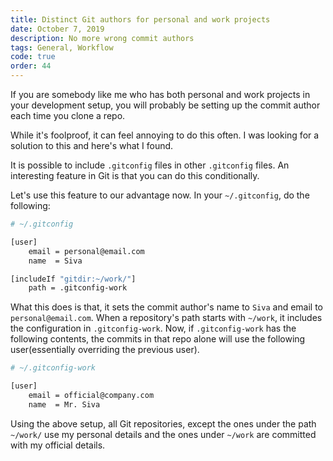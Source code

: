 ```yaml
---
title: Distinct Git authors for personal and work projects
date: October 7, 2019
description: No more wrong commit authors
tags: General, Workflow
code: true
order: 44
---
```


If you are somebody like me who has both personal and work projects in your development setup, you will probably be setting up the commit author each time you clone a repo.

While it's foolproof, it can feel annoying to do this often. I was looking for a solution to this and here's what I found.

It is possible to include `.gitconfig` files in other `.gitconfig` files. An interesting feature in Git is that you can do this conditionally.

Let's use this feature to our advantage now. In your `~/.gitconfig`, do the following:

```bash
# ~/.gitconfig

[user]
    email = personal@email.com
    name  = Siva

[includeIf "gitdir:~/work/"]
    path = .gitconfig-work

```

What this does is that, it sets the commit author's name to `Siva` and email to `personal@email.com`. When a repository's path starts with `~/work`, it includes the configuration in `.gitconfig-work`. Now, if `.gitconfig-work` has the following contents, the commits in that repo alone will use the following user(essentially overriding the previous user).

```bash
# ~/.gitconfig-work

[user]
    email = official@company.com
    name  = Mr. Siva
```


Using the above setup, all Git repositories, except the ones under the path `~/work/` use my personal details and the ones under `~/work` are committed with my official details.
